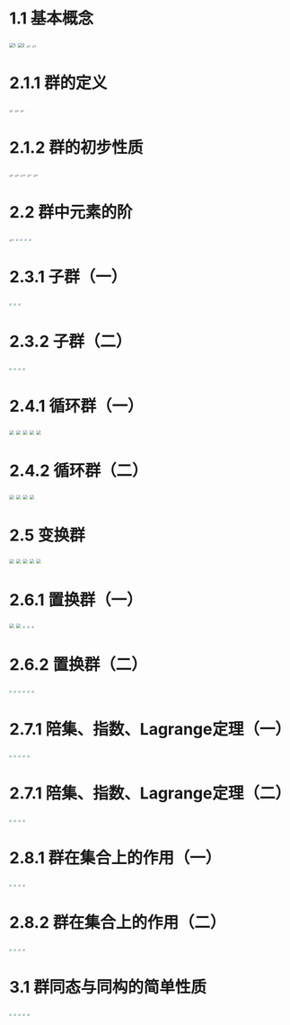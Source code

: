 # 1.1 基本概念

<img src="./近世代数.assets/1.png" alt="1" style="zoom: 50%;" />

<img src="./近世代数.assets/2.png" alt="2" style="zoom: 50%;" />

<img src="./近世代数.assets/3.png" alt="3" style="zoom: 25%;" />

<img src="./近世代数.assets/4.png" alt="4" style="zoom: 25%;" />

# 2.1.1 群的定义

<img src="./近世代数.assets/5.png" alt="5" style="zoom: 25%;" />

<img src="./近世代数.assets/6.png" alt="6" style="zoom: 25%;" />

<img src="./近世代数.assets/7.png" alt="7" style="zoom: 25%;" />

# 2.1.2 群的初步性质

<img src="./近世代数.assets/8.png" alt="8" style="zoom: 25%;" />

<img src="./近世代数.assets/9.png" alt="9" style="zoom: 25%;" />

<img src="./近世代数.assets/10.png" alt="10" style="zoom:25%;" />

<img src="./近世代数.assets/11.png" alt="11" style="zoom:25%;" />

<img src="./近世代数.assets/12.png" alt="12" style="zoom:25%;" />

# 2.2 群中元素的阶

<img src="./近世代数.assets/13.png" alt="13" style="zoom: 25%;" />

<img src="./近世代数.assets/14.png" style="zoom:25%;" />

<img src="./近世代数.assets/15.png" style="zoom:25%;" />

<img src="./近世代数.assets/16.png" style="zoom:25%;" />

<img src="./近世代数.assets/17.png" style="zoom:25%;" />

# 2.3.1 子群（一）

<img src="./近世代数.assets/18.png" style="zoom:25%;" />

<img src="./近世代数.assets/19.png" style="zoom:25%;" />

<img src="./近世代数.assets/20.png" style="zoom:25%;" />

# 2.3.2 子群（二）

<img src="./近世代数.assets/21.png" style="zoom:25%;" />

<img src="./近世代数.assets/22.png" style="zoom:25%;" />

<img src="./近世代数.assets/23.png" style="zoom:25%;" />

<img src="./近世代数.assets/24.png" style="zoom:25%;" />

# 2.4.1 循环群（一）

<img src="./近世代数.assets/25.png" style="zoom:50%;" />

<img src="./近世代数.assets/26.png" style="zoom:50%;" />

<img src="./近世代数.assets/27.png" style="zoom:50%;" />

<img src="./近世代数.assets/28.png" style="zoom:50%;" />

<img src="./近世代数.assets/29.png" style="zoom:50%;" />

# 2.4.2 循环群（二）

<img src="./近世代数.assets/30.png" style="zoom:50%;" />

<img src="./近世代数.assets/31.png" style="zoom:50%;" />

<img src="./近世代数.assets/32.png" style="zoom:50%;" />

<img src="./近世代数.assets/33.png" style="zoom:50%;" />

# 2.5 变换群

<img src="./近世代数.assets/34.png" style="zoom:50%;" />

<img src="./近世代数.assets/35.png" style="zoom:50%;" />

<img src="./近世代数.assets/36.png" style="zoom:50%;" />

<img src="./近世代数.assets/37.png" style="zoom:50%;" />

<img src="./近世代数.assets/38.png" style="zoom:50%;" />

# 2.6.1 置换群（一）

<img src="./近世代数.assets/39.png" style="zoom:50%;" />

<img src="./近世代数.assets/40.png" style="zoom:50%;" />

<img src="./近世代数.assets/41.png" style="zoom:25%;" />

<img src="./近世代数.assets/42.png" style="zoom:25%;" />

<img src="./近世代数.assets/43.png" style="zoom:25%;" />

# 2.6.2 置换群（二）

<img src="./近世代数.assets/44.png" style="zoom:25%;" />

<img src="./近世代数.assets/45.png" style="zoom:25%;" />

<img src="./近世代数.assets/46.png" style="zoom:25%;" />

<img src="./近世代数.assets/47.png" style="zoom:25%;" />

<img src="./近世代数.assets/48.png" style="zoom:25%;" />

<img src="./近世代数.assets/49.png" style="zoom:25%;" />

# 2.7.1 陪集、指数、Lagrange定理（一）

<img src="./近世代数.assets/50.png" style="zoom:25%;" />

<img src="./近世代数.assets/51.png" style="zoom:25%;" />

<img src="./近世代数.assets/52.png" style="zoom:25%;" />

<img src="./近世代数.assets/53.png" style="zoom:25%;" />

<img src="./近世代数.assets/54.png" style="zoom:25%;" />

# 2.7.1 陪集、指数、Lagrange定理（二）

<img src="./近世代数.assets/55.png" style="zoom:25%;" />

<img src="./近世代数.assets/56.png" style="zoom:25%;" />

<img src="./近世代数.assets/57.png" style="zoom:25%;" />

<img src="./近世代数.assets/58.png" style="zoom:25%;" />

# 2.8.1 群在集合上的作用（一）

<img src="./近世代数.assets/59.png" style="zoom:25%;" />

<img src="./近世代数.assets/60.png" style="zoom:25%;" />

<img src="./近世代数.assets/61.png" style="zoom:25%;" />

<img src="./近世代数.assets/62.png" style="zoom:25%;" />

# 2.8.2 群在集合上的作用（二）

<img src="./近世代数.assets/63.png" style="zoom:25%;" />

<img src="./近世代数.assets/64.png" style="zoom:25%;" />

<img src="./近世代数.assets/65.png" style="zoom:25%;" />

<img src="./近世代数.assets/66.png" style="zoom:25%;" />

# 3.1 群同态与同构的简单性质

<img src="./近世代数.assets/67.png" style="zoom:25%;" />

<img src="./近世代数.assets/68.png" style="zoom:25%;" />

<img src="./近世代数.assets/69.png" style="zoom:25%;" />

<img src="./近世代数.assets/70.png" style="zoom:25%;" />

<img src="./近世代数.assets/71.png" style="zoom:25%;" />
